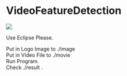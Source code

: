 # VideoFeatureDetection

[![](http://img.youtube.com/vi/f-vvVbX_5ZM/0.jpg)](https://www.youtube.com/watch?v=f-vvVbX_5ZM)

Use Eclipse Please.

Put in Logo Image to ./image  
Put in Video File to ./movie  
Run Program.  
Check ./result .  



